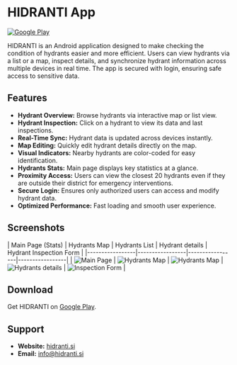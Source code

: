 # HIDRANTI App

[![Google Play](https://img.shields.io/badge/Available%20on-Google%20Play-brightgreen)](https://play.google.com/store/apps/details?id=com.hidranti.app)

HIDRANTI is an Android application designed to make checking the condition of hydrants easier and more efficient. Users can view hydrants via a list or a map, inspect details, and synchronize hydrant information across multiple devices in real time. The app is secured with login, ensuring safe access to sensitive data.

## Features

- **Hydrant Overview:** Browse hydrants via interactive map or list view.  
- **Hydrant Inspection:** Click on a hydrant to view its data and last inspections.  
- **Real-Time Sync:** Hydrant data is updated across devices instantly.  
- **Map Editing:** Quickly edit hydrant details directly on the map.  
- **Visual Indicators:** Nearby hydrants are color-coded for easy identification.  
- **Hydrants Stats:** Main page displays key statistics at a glance.  
- **Proximity Access:** Users can view the closest 20 hydrants even if they are outside their district for emergency interventions.  
- **Secure Login:** Ensures only authorized users can access and modify hydrant data.  
- **Optimized Performance:** Fast loading and smooth user experience.

## Screenshots

| Main Page (Stats) | Hydrants Map | Hydrants List | Hydrant details | Hydrant Inspection Form |
|-----------------|-----------------|-----------------|-----------------|
| ![Main Page](screenshots/main.jpg) | ![Hydrants Map](screenshots/map.jpg) | ![Hydrants Map](screenshots/list.jpg) | ![Hydrants details](screenshots/details.jpg) | ![Inspection Form](screenshots/inspection.jpg) |



## Download

Get HIDRANTI on [Google Play](https://play.google.com/store/apps/details?id=com.hidranti.app).

## Support

- **Website:** [hidranti.si](https://hidranti.si)  
- **Email:** info@hidranti.si


